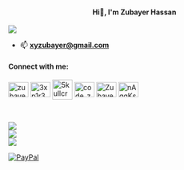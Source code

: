 <h4 align="center">Hi👋, I'm Zubayer Hassan </h1>

![](https://visitcount.itsvg.in/api?id=zubayer99&icon=5&color=3)

- 📫 **xyzubayer@gmail.com**

<h4 align="left">Connect with me:</h3>
<p align="left">
<a href="https://linkedin.com/in/zubayerhassan" target="blank"><img align="center" src="https://raw.githubusercontent.com/rahuldkjain/github-profile-readme-generator/master/src/images/icons/Social/linked-in-alt.svg" alt="zubayer-hassan-77a006232" height="30" width="40" /></a>
<a href="https://fb.com/3xp1r3d50ul" target="blank"><img align="center" src="https://raw.githubusercontent.com/rahuldkjain/github-profile-readme-generator/master/src/images/icons/Social/facebook.svg" alt="3xp1r3d50ul" height="30" width="40" /></a>
<a href="https://codeforces.com/profile/5kullcru5h3r" target="blank"><img align="center" src="hhttps://cdn.iconscout.com/icon/free/png-256/code-forces-3628695-3029920.png" alt="5kullcru5h3r height="30" width="40" /></a>
<a href="https://www.hackerrank.com/code_zubayer" target="blank"><img align="center" src="https://raw.githubusercontent.com/rahuldkjain/github-profile-readme-generator/master/src/images/icons/Social/hackerrank.svg" alt="code_zubayer" height="30" width="40" /></a>
<a href="https://leetcode.com/Zubayerhassan/" target="blank"><img align="center" src="https://www.google.com/url?sa=i&url=https%3A%2F%2Fgithub.com%2Fjdneo%2Fvscode-leetcode%2Fissues%2F401&psig=AOvVaw3nXqqBEa2DPBPcKVZdxxtx&ust=1678201999656000&source=images&cd=vfe&ved=0CBAQjRxqFwoTCLCex-LLx_0CFQAAAAAdAAAAABAI" alt="Zubayerhassan" height="30" width="40" /></a>
<a href="https://discord.gg/nAqgKsFx" target="blank"><img align="center" src="https://raw.githubusercontent.com/rahuldkjain/github-profile-readme-generator/master/src/images/icons/Social/discord.svg" alt="nAqgKsFx" height="30" width="40" /></a>
</p>

<br>

![](https://github-readme-stats.vercel.app/api?username=zubayer99&theme=blue-green&hide_border=false&include_all_commits=false&count_private=false)<br/>
![](https://github-readme-streak-stats.herokuapp.com/?user=zubayer99&theme=blue-green&hide_border=false)<br/>
![](https://github-readme-stats.vercel.app/api/top-langs/?username=zubayer99&theme=blue-green&hide_border=false&include_all_commits=false&count_private=false&layout=compact)



[![PayPal](https://img.shields.io/badge/PayPal-00457C?style=for-the-badge&logo=paypal&logoColor=white)](https://paypal.me/zubayerhassan) 
